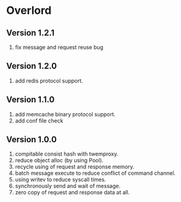 # Overlord

## Version 1.2.1
1. fix message and request reuse bug

## Version 1.2.0
1. add redis protocol support.

## Version 1.1.0
1. add memcache binary protocol support.
2. add conf file check

## Version 1.0.0
1. compitable consist hash with twemproxy.
2. reduce object alloc (by using Pool).
3. recycle using of request and response memory.
4. batch message execute to reduce conflict of command channel.
5. using writev to reduce syscall times.
6. synchronously send and wait of message.
7. zero copy of request and response data at all.
